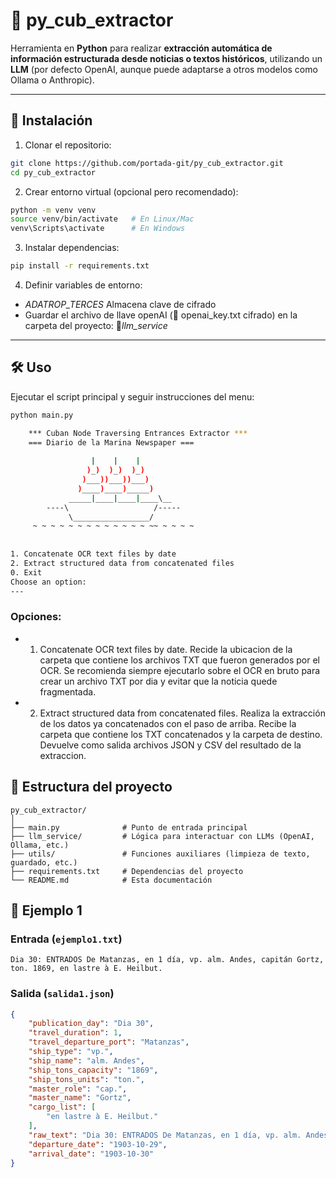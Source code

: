 # 📖 py_cub_extractor

Herramienta en **Python** para realizar **extracción automática de información estructurada desde noticias o textos históricos**, utilizando un **LLM** (por defecto OpenAI, aunque puede adaptarse a otros modelos como Ollama o Anthropic).

---

## 🚀 Instalación

1. Clonar el repositorio:

```bash
git clone https://github.com/portada-git/py_cub_extractor.git
cd py_cub_extractor
```

2. Crear entorno virtual (opcional pero recomendado):

```bash
python -m venv venv
source venv/bin/activate   # En Linux/Mac
venv\Scripts\activate      # En Windows
```

3. Instalar dependencias:

```bash
pip install -r requirements.txt
```

4. Definir variables de entorno:

- *ADATROP_TERCES* Almacena clave de cifrado
- Guardar el archivo de llave openAI (📄 openai_key.txt cifrado) en la carpeta del proyecto: 📂*llm_service* 

---

## 🛠️ Uso

Ejecutar el script principal y seguir instrucciones del menu:

```bash
python main.py
```
```bash
    *** Cuban Node Traversing Entrances Extractor ***
    === Diario de la Marina Newspaper ===
    
                  |    |    |
                 )_)  )_)  )_)
                )___))___))___)
               )____)____)_____)
             _____|____|____|____\__
        ----\                   /-----
             \_________________/
     ~ ~ ~ ~ ~ ~ ~ ~ ~ ~ ~ ~ ~ ~~ ~ ~ ~ ~
     
    
1. Concatenate OCR text files by date
2. Extract structured data from concatenated files
0. Exit
Choose an option: 
---
```

### Opciones:

- 1. Concatenate OCR text files by date. Recide la ubicacion de la carpeta que contiene los archivos TXT que fueron generados por el OCR. Se recomienda siempre ejecutarlo sobre el OCR en bruto para crear un archivo TXT por dia y evitar que la noticia quede fragmentada.
- 2. Extract structured data from concatenated files. Realiza la extracción de los datos ya concatenados con el paso de arriba. Recibe la carpeta que contiene los TXT concatenados y la carpeta de destino. Devuelve como salida archivos JSON y CSV del resultado de  la extraccion.  

## 📂 Estructura del proyecto

```
py_cub_extractor/
│
├── main.py              # Punto de entrada principal
├── llm_service/         # Lógica para interactuar con LLMs (OpenAI, Ollama, etc.)
├── utils/               # Funciones auxiliares (limpieza de texto, guardado, etc.)
├── requirements.txt     # Dependencias del proyecto
└── README.md            # Esta documentación
```
## 📑 Ejemplo 1

### Entrada (`ejemplo1.txt`)

```
Dia 30: ENTRADOS De Matanzas, en 1 día, vp. alm. Andes, capitán Gortz, ton. 1869, en lastre à E. Heilbut.
```

### Salida (`salida1.json`)

```json
{
    "publication_day": "Dia 30",
    "travel_duration": 1,
    "travel_departure_port": "Matanzas",
    "ship_type": "vp.",
    "ship_name": "alm. Andes",
    "ship_tons_capacity": "1869",
    "ship_tons_units": "ton.",
    "master_role": "cap.",
    "master_name": "Gortz",
    "cargo_list": [
        "en lastre à E. Heilbut."
    ],
    "raw_text": "Dia 30: ENTRADOS De Matanzas, en 1 día, vp. alm. Andes, capitán Gortz, ton. 1869, en lastre à E. Heilbut.",
    "departure_date": "1903-10-29",
    "arrival_date": "1903-10-30"
}
```



